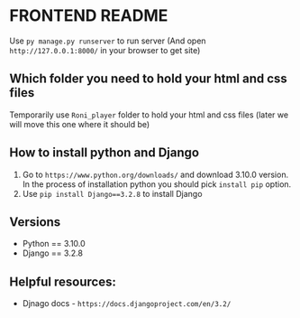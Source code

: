 # FRONTEND README
Use `py manage.py runserver` to run server (And open `http://127.0.0.1:8000/` in your browser to get site)

## Which folder you need to hold your html and css files
Temporarily use `Roni_player` folder to hold your html and css files (later we will move this one where it should be)


## How to install python and Django
1. Go to `https://www.python.org/downloads/` and download 3.10.0 version. In the process of installation python you should pick `install pip` option.
2. Use `pip install Django==3.2.8` to install Django

## Versions
* Python == 3.10.0
* Django == 3.2.8

## Helpful resources:
* Djnago docs - `https://docs.djangoproject.com/en/3.2/`
